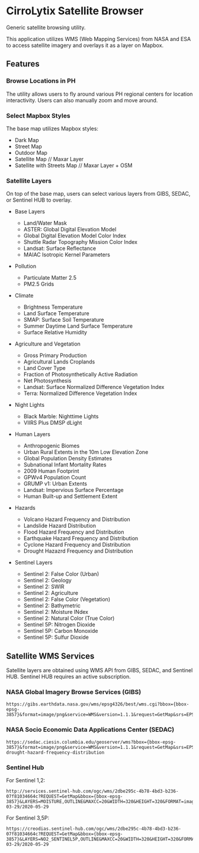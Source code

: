 # CirroLytix Satellite Browser

Generic satellite browsing utility. 

This application utilizes WMS (Web Mapping Services) from NASA and ESA to access satellite imagery and overlays it as a layer on Mapbox. 

## Features

### Browse Locations in PH

The utility allows users to fly around various PH regional centers for location interactivity. Users can also manually zoom and move around. 

### Select Mapbox Styles

The base map utilizes Mapbox styles:

* Dark Map
* Street Map
* Outdoor Map
* Satellite Map // Maxar Layer
* Satellite with Streets Map // Maxar Layer + OSM

### Satellite Layers

On top of the base map, users can select various layers from GIBS, SEDAC, or Sentinel HUB to overlay. 

* Base Layers
	* Land/Water Mask
	* ASTER: Global Digital Elevation Model
	* Global Digital Elevation Model Color Index
	* Shuttle Radar Topography Mission Color Index
	* Landsat: Surface Reflectance
	* MAIAC Isotropic Kernel Parameters

* Pollution
	* Particulate Matter 2.5
	* PM2.5 Grids
	
* Climate
	* Brightness Temperature
	* Land Surface Temperature
	* SMAP: Surface Soil Temperature
	* Summer Daytime Land Surface Temperature
	* Surface Relative Humidity

* Agriculture and Vegetation
	* Gross Primary Production
	* Agricultural Lands Croplands
	* Land Cover Type
	* Fraction of Photosynthetically Active Radiation 
	* Net Photosynthesis
	* Landsat: Surface Normalized Difference Vegetation Index
	* Terra: Normalized Difference Vegetation Index

* Night Lights
	* Black Marble: Nighttime Lights
	* VIIRS Plus DMSP dLight
	
* Human Layers
	* Anthropogenic Biomes
	* Urban Rural Extents in the 10m Low Elevation Zone
	* Global Population Density Estimates
	* Subnational Infant Mortality Rates
	* 2009 Human Footprint
	* GPWv4 Population Count
	* GRUMP v1: Urban Extents
	* Landsat: Impervious Surface Percentage
	* Human Built-up and Settlement Extent
	
* Hazards
	* Volcano Hazard Frequency and Distribution
	* Landslide Hazard Distribution
	* Flood Hazard Frequency and Distribution
	* Earthquake Hazard Frequency and Distribution
	* Cyclone Hazard Frequency and Distribution
	* Drought Hazazrd Frequency and Distribution
	
* Sentinel Layers
	* Sentinel 2: False Color (Urban)
	* Sentinel 2: Geology
	* Sentinel 2: SWIR
	* Sentinel 2: Agriculture
	* Sentinel 2: False Color (Vegetation)
	* Sentinel 2: Bathymetric
	* Sentinel 2: Moisture INdex
	* Sentinel 2: Natural Color (True Color)
	* Sentinel 5P: Nitrogen Dioxide
	* Sentinel 5P: Carbon Monoxide
	* Sentinel 5P: Sulfur Dioxide

## Satellite WMS Services

Satellite layers are obtained using WMS API from GIBS, SEDAC, and Sentinel HUB. Sentinel HUB requires an active subscription. 

### NASA Global Imagery Browse Services (GIBS)

```
https://gibs.earthdata.nasa.gov/wms/epsg4326/best/wms.cgi?bbox={bbox-epsg-3857}&format=image/png&service=WMS&version=1.1.1&request=GetMap&srs=EPSG:3857&transparent=true&width=256&height=256&layers=VIIRS_Black_Marble
```

### NASA Socio Economic Data Applications Center (SEDAC)

```
https://sedac.ciesin.columbia.edu/geoserver/wms?bbox={bbox-epsg-3857}&format=image/png&service=WMS&version=1.1.1&request=GetMap&srs=EPSG:3857&transparent=true&width=256&height=256&layers=ndh:ndh-drought-hazard-frequency-distribution
```

### Sentinel Hub

For Sentinel 1,2:
```
http://services.sentinel-hub.com/ogc/wms/2dbe295c-4b78-4bd3-b236-07f81034664c?REQUEST=GetMap&bbox={bbox-epsg-3857}&LAYERS=MOISTURE,OUTLINE&MAXCC=20&WIDTH=320&HEIGHT=320&FORMAT=image/jpeg&&transparent=true&TIME=2020-03-29/2020-05-29
```

For Sentinel 3,5P:
```
https://creodias.sentinel-hub.com/ogc/wms/2dbe295c-4b78-4bd3-b236-07f81034664c?REQUEST=GetMap&bbox={bbox-epsg-3857}&LAYERS=NO2_SENTINEL5P,OUTLINE&MAXCC=20&WIDTH=320&HEIGHT=320&FORMAT=image/jpeg&&transparent=true&TIME=2020-03-29/2020-05-29
```